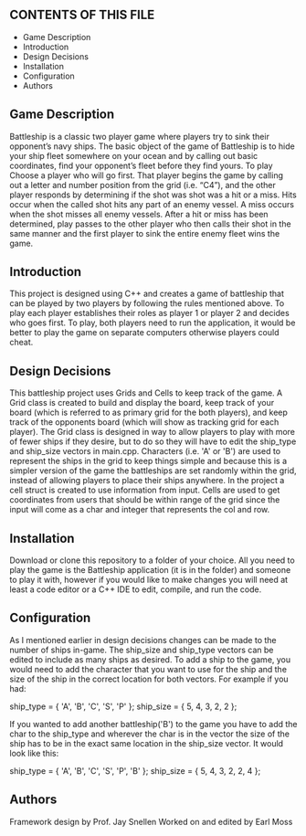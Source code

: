 CONTENTS OF THIS FILE
--------------------------------
* Game Description
* Introduction
* Design Decisions
* Installation
* Configuration
* Authors


Game Description
--------------------------------
Battleship is a classic two player game where players try to sink their opponent’s navy ships. The basic object of the game of Battleship is to hide your ship fleet somewhere on your ocean and by calling out basic coordinates, find your opponent’s fleet before they find yours. To play Choose a player who will go first. That player begins the game by calling out a letter and number position from the grid (i.e. “C4”), and the other player responds by determining if the shot was shot was a hit or a miss. Hits occur when the called shot hits any part of an enemy vessel. A miss occurs when the shot misses all enemy vessels. After a hit or miss has been determined, play passes to the other player who then calls their shot in the same manner and the first player to sink the entire enemy fleet wins the game.


Introduction
--------------------------------
This project is designed using C++ and creates a game of battleship that can be played by two players by following the rules mentioned above. To play each player establishes their roles as player 1 or player 2 and decides who goes first. To play, both players need to run the application, it would be better to play the game on separate computers otherwise players could cheat.


Design Decisions
--------------------------------
This battleship project uses Grids and Cells to keep track of the game. A Grid class is created to build and display the board, keep track of your board (which is referred to as primary grid for the both players), and keep track of the opponents board (which will show as tracking grid for each player). The Grid class is designed in way to allow players to play with more of fewer ships if they desire, but to do so they will have to edit the ship_type and ship_size vectors in main.cpp. Characters (i.e. 'A' or 'B') are used to represent the ships in the grid to keep things simple and because this is a simpler version of the game the battleships are set randomly within the grid, instead of allowing players to place their ships anywhere. In the project a cell struct is created to use information from input. Cells are used to get coordinates from users that should be within range of the grid since the input will come as a char and integer that represents the col and row.


Installation
--------------------------------
Download or clone this repository to a folder of your choice.
All you need to play the game is the Battleship application (it is in the folder) and someone to play it with, however if you would like to make changes you will need at least a code editor or a C++ IDE to edit, compile, and run the code.

Configuration
--------------------------------
As I mentioned earlier in design decisions changes can be made to the number of ships in-game. The ship_size and ship_type vectors can be edited to include as many ships as desired. To add a ship to the game, you would need to add the character that you want to use  for the ship and the size of the ship in the correct location for both vectors. For example if you had:

ship_type = { 'A', 'B', 'C', 'S', 'P'  };
ship_size = { 5, 4, 3, 2, 2 };

If you wanted to add another battleship('B') to the game you have to add the char to the ship_type and wherever the char is in the vector the size of the ship has to be in the exact same location in the ship_size vector. It would look like this:

ship_type = { 'A', 'B', 'C', 'S', 'P', 'B'  };
ship_size = { 5, 4, 3, 2, 2, 4 };

Authors
--------------------------------
Framework design by Prof. Jay Snellen
Worked on and edited by Earl Moss
